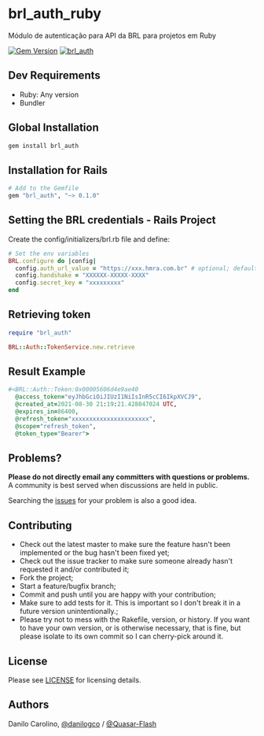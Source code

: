 # brl_auth_ruby

Módulo de autenticação para API da BRL para projetos em Ruby

[![Gem Version](https://badge.fury.io/rb/brl_auth.svg)](https://badge.fury.io/rb/brl_auth)
[![brl_auth](https://github.com/Quasar-Flash/brl_auth_ruby/actions/workflows/ruby.yml/badge.svg)](https://github.com/Quasar-Flash/brl_auth_ruby/actions/workflows/ruby.yml)

## Dev Requirements

- Ruby: Any version
- Bundler

## Global Installation

```ruby
gem install brl_auth
```

## Installation for Rails

```ruby
# Add to the Gemfile
gem "brl_auth", "~> 0.1.0"
```

## Setting the BRL credentials - Rails Project

Create the config/initializers/brl.rb file and define:

```ruby
# Set the env variables
BRL.configure do |config|
  config.auth_url_value = "https://xxx.hmra.com.br" # optional; default: https://hom.api.acesso.hmra.com.br
  config.handshake = "XXXXXX-XXXXX-XXXX"
  config.secret_key = "xxxxxxxxx"
end
```

## Retrieving token

```ruby
require "brl_auth"

BRL::Auth::TokenService.new.retrieve
```

## Result Example

```ruby
#<BRL::Auth::Token:0x00005606d4e9ae40
  @access_token="eyJhbGciOiJIUzI1NiIsInR5cCI6IkpXVCJ9",
  @created_at=2021-08-30 21:19:21.428047024 UTC,
  @expires_in=86400,
  @refresh_token="xxxxxxxxxxxxxxxxxxxxxx",
  @scope="refresh_token",
  @token_type="Bearer">
```

## Problems?

**Please do not directly email any committers with questions or problems.**  A
community is best served when discussions are held in public.

Searching the [issues](https://github.com/Quasar-Flash/brl_auth_ruby/issues)
for your problem is also a good idea.

## Contributing

- Check out the latest master to make sure the feature hasn't been implemented
or the bug hasn't been fixed yet;
- Check out the issue tracker to make sure someone already hasn't requested it
and/or contributed it;
- Fork the project;
- Start a feature/bugfix branch;
- Commit and push until you are happy with your contribution;
- Make sure to add tests for it. This is important so I don't break it in a
future version unintentionally.;
- Please try not to mess with the Rakefile, version, or history. If you want to
have your own version, or is otherwise necessary, that is fine, but please
isolate to its own commit so I can cherry-pick around it.

## License

Please see [LICENSE](https://github.com/Quasar-Flash/brl_auth_ruby/blob/master/LICENSE.txt)
for licensing details.

## Authors

Danilo Carolino, [@danilogco](https://github.com/danilogco) / [@Quasar-Flash](https://github.com/Quasar-Flash)
